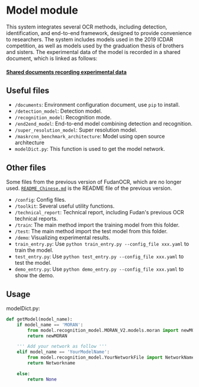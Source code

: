 # Model module

This system integrates several OCR methods, including detection, identification, and end-to-end framework, designed to provide convenience to researchers. The system includes models used in the 2019 ICDAR competition, as well as models used by the graduation thesis of brothers and sisters. The experimental data of the model is recorded in a shared document, which is linked as follows:
#### [Shared documents recording experimental data](https://docs.qq.com/desktop/mydoc/folder/aE338MoFVm_100001)

## Useful files
- `/documents`: Environment configuration document, use `pip` to install.
- `/detection_model`: Detection model.
- `/recognition_model`: Recognition mode.
- `/end2end_model`: End-to-end model combining detection and recognition.
- `/super_resolution_model`: Super resolution model.
- `/maskrcnn_benchmark_architecture`: Model using open source architecture
- `modelDict.py`: This function is used to get the model network. 

## Other files
Some files from the previous version of FudanOCR, which are no longer used.
[`README_Chinese.md`](./README_Chinese.md) is the README file of the previous version.
- `/config`: Config files.
- `/toolkit`: Several useful utility functions.
- `/technical_report`: Technical report, including Fudan's previous OCR technical reports.
- `/train`:  The main method import the training model from this folder.
- `/test`: The main method import the test model from this folder.
- `/demo`: Visualizing experimental results.
- `train_entry.py`: Use `python train_entry.py --config_file xxx.yaml` to train the model.
- `test_entry.py`: Use `python test_entry.py --config_file xxx.yaml` to test the model.
- `demo_entry.py`: Use `python demo_entry.py --config_file xxx.yaml` to show the demo.

## Usage
modelDict.py:
```python
def getModel(model_name):
    if model_name == 'MORAN':
        from model.recognition_model.MORAN_V2.models.moran import newMORAN
        return newMORAN

    ''' Add your network as follow '''
    elif model_name == 'YourModelName':
        from model.recognition_model.YourNetworkFile import NetworkName
        return Networkname

    else:
        return None
```
